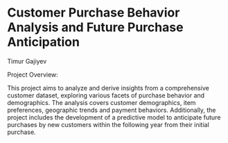# Customer Purchase Behavior Analysis and Future Purchase Anticipation
Timur Gajiyev 

Project Overview:

This project aims to analyze and derive insights from a comprehensive customer dataset, exploring various facets of purchase behavior and demographics. The analysis covers customer demographics, item preferences, geographic trends and payment behaviors. Additionally, the project includes the development of a predictive model to anticipate future purchases by new customers within the following year from their initial purchase.




